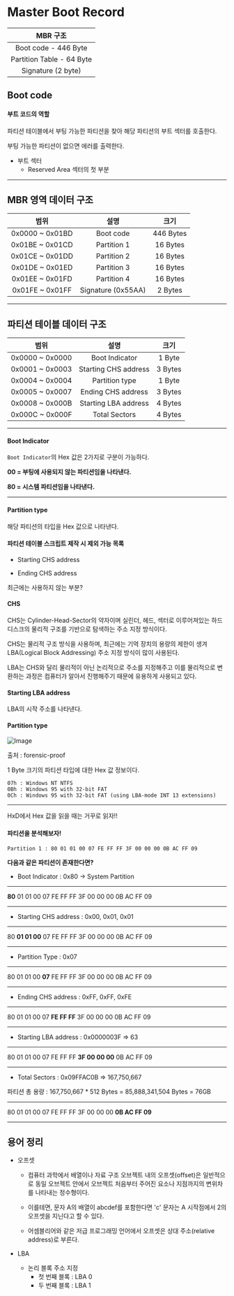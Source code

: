 # Master Boot Record

|MBR 구조|
|:-:|
|Boot code - 446 Byte|
|Partition Table - 64 Byte|
|Signature (2 byte)|

## Boot code

#### 부트 코드의 역할

파티션 테이블에서 부팅 가능한 파티션을 찾아 해당 파티션의 부트 섹터를 호출한다.

부팅 가능한 파티션이 없으면 에러를 출력한다.

- 부트 섹터
    - Reserved Area 섹터의 첫 부분

---

## MBR 영역 데이터 구조

|범위|설명|크기|
|:-:|:-:|:-:|
|0x0000 ~ 0x01BD|Boot code|446 Bytes|
|0x01BE ~ 0x01CD|Partition 1|16 Bytes|
|0x01CE ~ 0x01DD|Partition 2|16 Bytes|
|0x01DE ~ 0x01ED|Partition 3|16 Bytes|
|0x01EE ~ 0x01FD|Partition 4|16 Bytes|
|0x01FE ~ 0x01FF|Signature (0x55AA)|2 Bytes|

---

## 파티션 테이블 데이터 구조

|범위|설명|크기|
|:-:|:-:|:-:|
|0x0000 ~ 0x0000|Boot Indicator|1 Byte|
|0x0001 ~ 0x0003|Starting CHS address|3 Bytes|
|0x0004 ~ 0x0004|Partition type|1 Byte|
|0x0005 ~ 0x0007|Ending CHS address|3 Bytes|
|0x0008 ~ 0x000B|Starting LBA address|4 Bytes|
|0x000C ~ 0x000F|Total Sectors|4 Bytes|

---

#### Boot Indicator

`Boot Indicator`의 Hex 값은 2가지로 구분이 가능하다.

**00 = 부팅에 사용되지 않는 파티션임을 나타낸다.**

**80 = 시스템 파티션임을 나타낸다.**

---

#### Partition type

해당 파티션의 타입을 Hex 값으로 나타낸다.

#### 파티션 테이블 스크립트 제작 시 제외 가능 목록

* Starting CHS address

* Ending CHS address

최근에는 사용하지 않는 부분?

#### CHS

CHS는 Cylinder-Head-Sector의 약자이며 실린더, 헤드, 섹터로 이루어져있는 하드디스크의 물리적 구조를 기반으로 탐색하는 주소 지정 방식이다.

CHS는 물리적 구조 방식을 사용하며, 최근에는 기억 장치의 용량의 제한이 생겨 LBA(Logical Block Addressing) 주소 지정 방식이 많이 사용된다.

LBA는 CHS와 달리 물리적이 아닌 논리적으로 주소를 지정해주고 이를 물리적으로 변환하는 과정은 컴퓨터가 알아서 진행해주기 때문에 유용하게 사용되고 있다.

#### Starting LBA address

LBA의 시작 주소를 나타낸다.

#### Partition type

![Image](https://github.com/Team-Lapio/mango-dirstat/blob/master/Partition/Master%20Boot%20Record/Image/partition%20type.png)

출처 : forensic-proof

1 Byte 크기의 파티션 타입에 대한 Hex 값 정보이다.

```
07h : Windows NT NTFS
0Bh : Windows 95 with 32-bit FAT
0Ch : Windows 95 with 32-bit FAT (using LBA-mode INT 13 extensions)
```
---

HxD에서 Hex 값을 읽을 때는 거꾸로 읽자!!

#### 파티션을 분석해보자!

```
Partition 1 : 80 01 01 00 07 FE FF FF 3F 00 00 00 0B AC FF 09
```

**다음과 같은 파티션이 존재한다면?**

- Boot Indicator : 0x80 -> System Partition

---

**80** 01 01 00 07 FE FF FF 3F 00 00 00 0B AC FF 09

---

- Starting CHS address : 0x00, 0x01, 0x01

---

80 **01 01 00** 07 FE FF FF 3F 00 00 00 0B AC FF 09

---

- Partition Type : 0x07

---

80 01 01 00 **07** FE FF FF 3F 00 00 00 0B AC FF 09

---

- Ending CHS address : 0xFF, 0xFF, 0xFE

---

80 01 01 00 07 **FE FF FF** 3F 00 00 00 0B AC FF 09

---

- Starting LBA address : 0x0000003F => 63

---

80 01 01 00 07 FE FF FF **3F 00 00 00** 0B AC FF 09

---

- Total Sectors : 0x09FFAC0B => 167,750,667

파티션 총 용량 : 167,750,667 * 512 Bytes = 85,888,341,504 Bytes = 76GB

---

80 01 01 00 07 FE FF FF 3F 00 00 00 **0B AC FF 09**

---

## 용어 정리

* 오프셋
    - 컴퓨터 과학에서 배열이나 자료 구조 오브젝트 내의 오프셋(offset)은 일반적으로 동일 오브젝트 안에서 오브젝트 처음부터 주어진 요소나 지점까지의 변위차를 나타내는 정수형이다.

    - 이를테면, 문자 A의 배열이 abcdef를 포함한다면 'c' 문자는 A 시작점에서 2의 오프셋을 지닌다고 할 수 있다.

    - 어셈블리어와 같은 저급 프로그래밍 언어에서 오프셋은 상대 주소(relative address)로 부른다.

* LBA
    - 논리 블록 주소 지정
        - 첫 번째 블록 : LBA 0
        - 두 번째 블록 : LBA 1